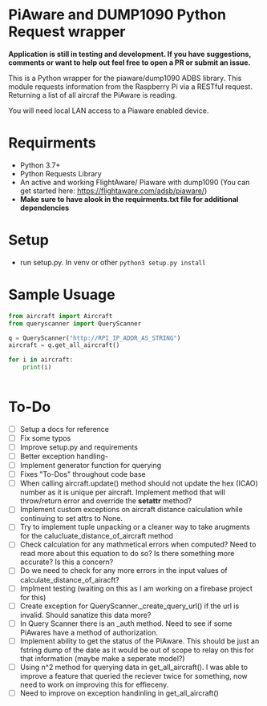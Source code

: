 # PiAware and DUMP1090 Python Request wrapper 

**Application is still in testing and development. If you have suggestions, comments or want to help out feel free to open a PR or submit an issue.**

This is a Python wrapper for the piaware/dump1090 ADBS library. This module requests information from the Raspberry Pi via a RESTful request. Returning a list of all aircraf the PiAware is reading. 

You will need local LAN access to a Piaware enabled device. 

# Requirments
- Python 3.7+ 
- Python Requests Library
- An active and working FlightAware/ Piaware with dump1090 (You can get started here: https://flightaware.com/adsb/piaware/)
- **Make sure to have alook in the requirments.txt file for additional dependencies** 

# Setup  
- run setup.py. In venv or other
```python3 setup.py install ```

# Sample Usuage
```python
from aircraft import Aircraft
from queryscanner import QueryScanner

q = QueryScanner("http://RPI_IP_ADDR_AS_STRING")
aircraft = q.get_all_aircraft()

for i in aircraft: 
    print(i)
    
```

# To-Do

- [ ] Setup a docs for reference
- [ ] Fix some typos
- [ ] Improve setup.py and requirements
- [ ] Better exception handling- 
- [ ] Implement generator function for querying 
- [ ] Fixes "To-Dos" throughout code base
- [ ] When calling aircraft.update() method should not update the hex (ICAO) number as it is unique per aircraft. Implement method that will throw/return error and override the __setattr__ method? 
- [ ] Implement custom exceptions on aircraft distance calculation while continuing to set attrs to None. 
- [ ] Try to implement tuple unpacking or a cleaner way to take arugments for the calucluate_distance_of_aircraft method
- [ ] Check calculation for any mathmetical errors when computed? Need to read more about this equation to do so? Is there something more accurate? Is this a concern? 
- [ ] Do we need to check for any more errors in the input values of calculate_distance_of_airacft?
- [ ] Implment testing (waiting on this as I am working on a firebase project for this)
- [ ] Create exception for QueryScanner._create_query_url() if the url is invalid. Should sanatize this data more? 
- [ ] In Query Scanner there is an _auth method. Need to see if some PiAwares have a method of authorization. 
- [ ] Implement ability to get the status of the PiAware. This should be just an fstring dump of the date as it would be out of scope to relay on this for that information (maybe make a seperate model?)
- [ ] Using n^2 method for querying data in get_all_aircraft(). I was able to improve a feature that queried the reciever twice for something, now need to work on improving this for effieceny. 
- [ ] Need to improve on exception handinling in get_all_aircraft()